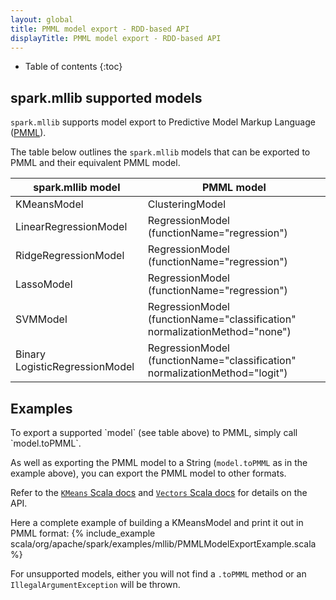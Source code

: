 ```yaml
---
layout: global
title: PMML model export - RDD-based API
displayTitle: PMML model export - RDD-based API
---
```


* Table of contents
{:toc}

## spark.mllib supported models

`spark.mllib` supports model export to Predictive Model Markup Language ([PMML](http://en.wikipedia.org/wiki/Predictive_Model_Markup_Language)).

The table below outlines the `spark.mllib` models that can be exported to PMML and their equivalent PMML model.

<table class="table">
  <thead>
    <tr><th>spark.mllib model</th><th>PMML model</th></tr>
  </thead>
  <tbody>
    <tr>
      <td>KMeansModel</td><td>ClusteringModel</td>
    </tr>    
    <tr>
      <td>LinearRegressionModel</td><td>RegressionModel (functionName="regression")</td>
    </tr>
    <tr>
      <td>RidgeRegressionModel</td><td>RegressionModel (functionName="regression")</td>
    </tr>
    <tr>
      <td>LassoModel</td><td>RegressionModel (functionName="regression")</td>
    </tr>
    <tr>
      <td>SVMModel</td><td>RegressionModel (functionName="classification" normalizationMethod="none")</td>
    </tr>
    <tr>
      <td>Binary LogisticRegressionModel</td><td>RegressionModel (functionName="classification" normalizationMethod="logit")</td>
    </tr>
  </tbody>
</table>

## Examples
<div class="codetabs">

<div data-lang="scala" markdown="1">
To export a supported `model` (see table above) to PMML, simply call `model.toPMML`.

As well as exporting the PMML model to a String (`model.toPMML` as in the example above), you can export the PMML model to other formats.

Refer to the [`KMeans` Scala docs](api/scala/index.html#org.apache.spark.mllib.clustering.KMeans) and [`Vectors` Scala docs](api/scala/index.html#org.apache.spark.mllib.linalg.Vectors$) for details on the API.

Here a complete example of building a KMeansModel and print it out in PMML format:
{% include_example scala/org/apache/spark/examples/mllib/PMMLModelExportExample.scala %}

For unsupported models, either you will not find a `.toPMML` method or an `IllegalArgumentException` will be thrown.

</div>

</div>
